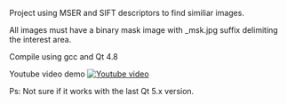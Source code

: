 Project using MSER and SIFT descriptors to find similiar images.

All images must have a binary mask image with _msk.jpg suffix delimiting the interest area.

Compile using gcc and Qt 4.8

Youtube video demo
[![Youtube video](http://img.youtube.com/vi/es3IgpfY-Js/0.jpg)](https://www.youtube.com/watch?v=es3IgpfY-Js&list=UUk1U4Z7qvz3xPjFCeif7TvA)

Ps: Not sure if it works with the last Qt 5.x version.